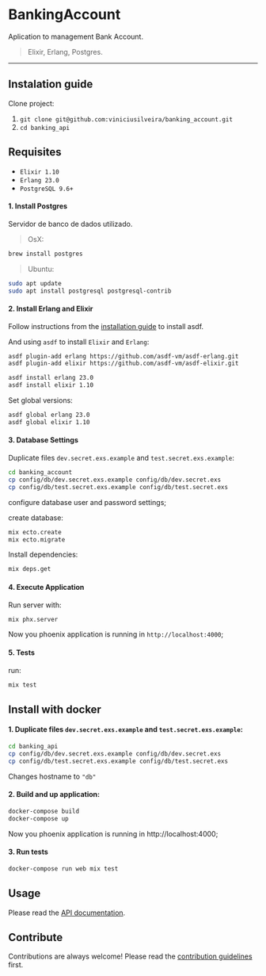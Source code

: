 # BankingAccount

Aplication to management Bank Account.

> Elixir, Erlang, Postgres.

---


## Instalation guide

Clone project:
  1. `git clone git@github.com:viniciusilveira/banking_account.git`
  2. `cd banking_api`

## Requisites

- `Elixir 1.10`
- `Erlang 23.0`
- `PostgreSQL 9.6+`

#### 1. Install Postgres

Servidor de banco de dados utilizado.

> OsX:

  ```bash
  brew install postgres
  ```

> Ubuntu:

  ```bash
  sudo apt update
  sudo apt install postgresql postgresql-contrib
  ```

#### 2. Install Erlang and Elixir

Follow instructions from the [installation guide](https://github.com/asdf-vm/asdf#setup) to install asdf.

And using `asdf` to install `Elixir` and `Erlang`:

  ```bash
  asdf plugin-add erlang https://github.com/asdf-vm/asdf-erlang.git
  asdf plugin-add elixir https://github.com/asdf-vm/asdf-elixir.git

  asdf install erlang 23.0
  asdf install elixir 1.10
  ```

Set global versions:

  ```bash
  asdf global erlang 23.0
  asdf global elixir 1.10
  ```

#### 3. Database Settings

Duplicate files `dev.secret.exs.example` and `test.secret.exs.example`:

  ```bash
  cd banking_account
  cp config/db/dev.secret.exs.example config/db/dev.secret.exs
  cp config/db/test.secret.exs.example config/db/test.secret.exs
  ```
configure database user and password settings;

create database:

  ```bash
  mix ecto.create
  mix ecto.migrate
  ```
Install dependencies:

  ```bash
  mix deps.get
  ```

#### 4. Execute Application

Run server with:

  ```bash
  mix phx.server
  ```

Now you phoenix application is running in `http://localhost:4000`;

#### 5. Tests

run:

  ```bash
  mix test
  ```

## Install with docker


#### 1. Duplicate files `dev.secret.exs.example` and `test.secret.exs.example`:

  ```bash
  cd banking_api
  cp config/db/dev.secret.exs.example config/db/dev.secret.exs
  cp config/db/test.secret.exs.example config/db/test.secret.exs
  ```

Changes hostname to `"db"`

#### 2. Build and up application:

```bash
docker-compose build
docker-compose up
```

Now you phoenix application is running in http://localhost:4000;

#### 3. Run tests

```bash
docker-compose run web mix test
```
## Usage

Please read the [API documentation](api_documentation.md).

## Contribute

Contributions are always welcome!
Please read the [contribution guidelines](contributing.md) first.
